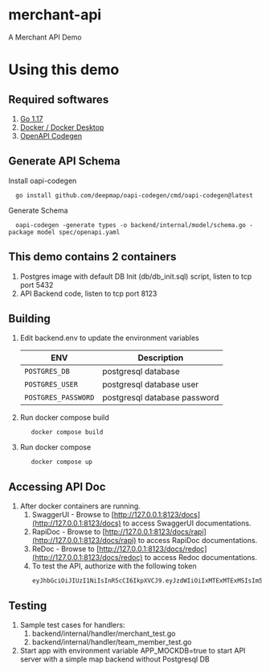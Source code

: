 # merchant-api
A Merchant API Demo

# Using this demo

## Required softwares
1. [Go 1.17 ](https://go.dev/)
1. [Docker / Docker Desktop](https://www.docker.com/)
1. [OpenAPI Codegen](https://github.com/deepmap/oapi-codegen)

## Generate API Schema
Install oapi-codegen
```
  go install github.com/deepmap/oapi-codegen/cmd/oapi-codegen@latest
```
Generate Schema
```
  oapi-codegen -generate types -o backend/internal/model/schema.go -package model spec/openapi.yaml
```

## This demo contains 2 containers
1. Postgres image with default DB Init (db/db_init.sql) script, listen to tcp port 5432
1. API Backend code, listen to tcp port 8123 

## Building
1. Edit backend.env to update the environment variables

   | ENV | Description |
   | --- | ----------- |
   | `POSTGRES_DB` | postgresql database |
   | `POSTGRES_USER` | postgresql database user |
   | `POSTGRES_PASSWORD` | postgresql database password |

1. Run docker compose build
   ```
      docker compose build
   ```

1. Run docker compose
   ```
      docker compose up
   ```

## Accessing API Doc
1. After docker containers are running.
   1. SwaggerUI - Browse to [http://127.0.0.1:8123/docs](http://127.0.0.1:8123/docs) to access SwaggerUI documentations.
   1. RapiDoc - Browse to [http://127.0.0.1:8123/docs/rapi](http://127.0.0.1:8123/docs/rapi) to access RapiDoc documentations.
   1. ReDoc - Browse to [http://127.0.0.1:8123/docs/redoc](http://127.0.0.1:8123/docs/redoc) to access Redoc documentations.
   1. To test the API, authorize with the following token
      ```
      eyJhbGciOiJIUzI1NiIsInR5cCI6IkpXVCJ9.eyJzdWIiOiIxMTExMTExMSIsIm5hbWUiOiJVc2VyIEEiLCJpYXQiOjE2NDA0MTY3MTN9.SbdB7XjwUDk2iNKegVPG7OEvodf5btXP1UjVCXXWHo0
      ```

## Testing 
1. Sample test cases for handlers:
   1. backend/internal/handler/merchant_test.go
   1. backend/internal/handler/team_member_test.go
2. Start app with environment variable APP_MOCKDB=true to start API server with a simple map backend without Postgresql DB